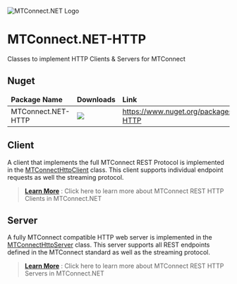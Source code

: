 ![MTConnect.NET Logo](https://raw.githubusercontent.com/TrakHound/MTConnect.NET/master/img/mtconnect-net-03-md.png) 

# MTConnect.NET-HTTP
Classes to implement HTTP Clients & Servers for MTConnect

## Nuget
<table>
    <thead>
        <tr>
            <td style="font-weight: bold;">Package Name</td>
            <td style="font-weight: bold;">Downloads</td>
            <td style="font-weight: bold;">Link</td>
        </tr>
    </thead>
    <tbody>
        <tr>
            <td>MTConnect.NET-HTTP</td>
            <td><img src="https://img.shields.io/nuget/dt/MTConnect.NET-HTTP?style=for-the-badge&logo=nuget&label=%20&color=%23333"/></td>
            <td><a href="https://www.nuget.org/packages/MTConnect.NET-HTTP">https://www.nuget.org/packages/MTConnect.NET-HTTP</a></td>
        </tr>
    </tbody>
</table>

## Client
A client that implements the full MTConnect REST Protocol is implemented in the [MTConnectHttpClient](https://github.com/TrakHound/MTConnect.NET/blob/version-6.0/libraries/MTConnect.NET-HTTP/Clients/MTConnectHttpClient.cs) class. This client supports individual endpoint requests as well the streaming protocol.

> **[Learn More](https://github.com/TrakHound/MTConnect.NET/blob/version-6.0/libraries/MTConnect.NET-HTTP/Clients/README.md)** : Click here to learn more about MTConnect REST HTTP Clients in MTConnect.NET

## Server
A fully MTConnect compatible HTTP web server is implemented in the [MTConnectHttpServer](https://github.com/TrakHound/MTConnect.NET/blob/version-6.0/libraries/MTConnect.NET-HTTP/Servers/MTConnectHttpServer.cs) class. This server supports all REST endpoints defined in the MTConnect standard as well as the streaming protocol.

> **[Learn More](https://github.com/TrakHound/MTConnect.NET/blob/version-6.0/libraries/MTConnect.NET-HTTP/Servers/README.md)** : Click here to learn more about MTConnect REST HTTP Servers in MTConnect.NET
